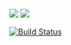 <a href="https://codeclimate.com/github/iliasov-artem/project-lvl1-s388/maintainability"><img src="https://api.codeclimate.com/v1/badges/14fe59c6961ffd5d3f9f/maintainability" /></a>
<a href="https://codeclimate.com/github/iliasov-artem/project-lvl1-s388/test_coverage"><img src="https://api.codeclimate.com/v1/badges/14fe59c6961ffd5d3f9f/test_coverage" /></a>

[![Build Status](https://travis-ci.org/travis-ci/travis-web.svg?branch=master)](https://travis-ci.org/iliasov-artem/project-lvl1-s388)
